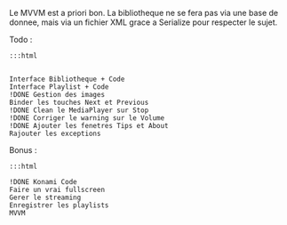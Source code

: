 Le MVVM est a priori bon.
La bibliotheque ne se fera pas via une base de donnee, mais via un fichier XML grace a Serialize pour respecter le sujet.

Todo :

	:::html

	
	Interface Bibliotheque + Code
	Interface Playlist + Code
	!DONE Gestion des images
	Binder les touches Next et Previous
	!DONE Clean le MediaPlayer sur Stop
	!DONE Corriger le warning sur le Volume
	!DONE Ajouter les fenetres Tips et About
	Rajouter les exceptions
	

Bonus :

	:::html

	!DONE Konami Code
	Faire un vrai fullscreen
	Gerer le streaming
	Enregistrer les playlists
	MVVM